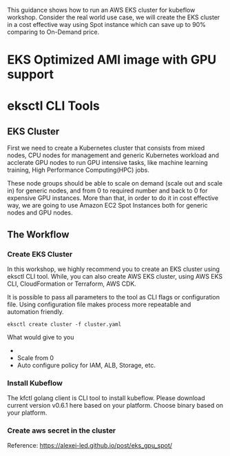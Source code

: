 This guidance shows how to run an AWS EKS cluster for kubeflow workshop. Consider the real world use case, we will create the EKS cluster in a cost effective way using Spot instance which can save up to 90% comparing to On-Demand price. 

# EKS Optimized AMI image with GPU support
# eksctl CLI Tools


## EKS Cluster
First we need to create a Kubernetes cluster that consists from mixed nodes, CPU nodes for management and generic Kubernetes workload and acclerate GPU nodes to run GPU intensive tasks, like machine learning training, High Performance Computing(HPC) jobs. 

These node groups should be able to scale on demand (scale out and scale in) for generic nodes, and from 0 to required number and back to 0 for expensive GPU instances. More than that, in order to do it in cost effective way, we are going to use Amazon EC2 Spot Instances both for generic nodes and GPU nodes.


## The Workflow

### Create EKS Cluster

In this workshop, we highly recommend you to create an EKS cluster using eksctl CLI tool. While, you can also create AWS EKS cluster, using AWS EKS CLI, CloudFormation or Terraform, AWS CDK. 

It is possible to pass all parameters to the tool as CLI flags or configuration file. Using configuration file makes process more repeatable and automation friendly.

```
eksctl create cluster -f cluster.yaml
```

What would give to you 

* 
* Scale from 0
* Auto configure policy for IAM, ALB, Storage, etc.


### Install Kubeflow
The kfctl golang client is CLI tool to install kubeflow. Please download current version v0.6.1 here based on your platform. Choose binary based on your platform. 

### Create aws secret in the cluster

Reference: https://alexei-led.github.io/post/eks_gpu_spot/
